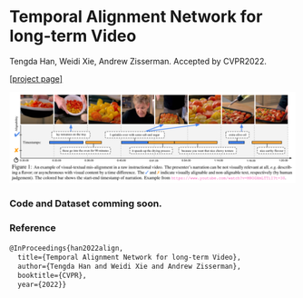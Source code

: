 # Temporal Alignment Network for long-term Video 

Tengda Han, Weidi Xie, Andrew Zisserman. Accepted by CVPR2022.

[[project page]](https://www.robots.ox.ac.uk/~vgg/research/tan/)

<img src="TAN_teaser.png" width="800">

### Code and Dataset comming soon.

### Reference
```
@InProceedings{han2022align,
  title={Temporal Alignment Network for long-term Video},  
  author={Tengda Han and Weidi Xie and Andrew Zisserman},  
  booktitle={CVPR},  
  year={2022}}
```




